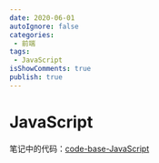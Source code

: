 ```yaml
---
date: 2020-06-01
autoIgnore: false
categories:
 - 前端
tags:
 - JavaScript 
isShowComments: true
publish: true
---
```


# JavaScript

笔记中的代码：[code-base-JavaScript](https://gitee.com/BuZM/code-base-JavaScript)

